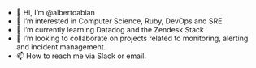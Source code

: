 - 👋 Hi, I’m @albertoabian
- 👀 I’m interested in Computer Science, Ruby, DevOps and SRE
- 🌱 I’m currently learning Datadog and the Zendesk Stack
- 💞️ I’m looking to collaborate on projects related to monitoring, alerting and incident management.
- 📫 How to reach me via Slack or email.

<!---
albertoabian/albertoabian is a ✨ special ✨ repository because its `README.md` (this file) appears on your GitHub profile.
You can click the Preview link to take a look at your changes.
--->
